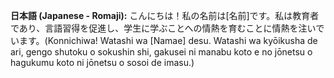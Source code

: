 **日本語 (Japanese - Romaji):** こんにちは！私の名前は[名前]です。私は教育者であり、言語習得を促進し、学生に学ぶことへの情熱を育むことに情熱を注いでいます。(Konnichiwa! Watashi wa [Namae] desu. Watashi wa kyōikusha de ari, gengo shutoku o sokushin shi, gakusei ni manabu koto e no jōnetsu o hagukumu koto ni jōnetsu o sosoi de imasu.)